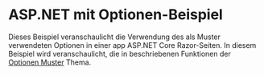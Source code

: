 # <a name="aspnet-using-options-sample"></a>ASP.NET mit Optionen-Beispiel

Dieses Beispiel veranschaulicht die Verwendung des als Muster verwendeten Optionen in einer app ASP.NET Core Razor-Seiten. In diesem Beispiel wird veranschaulicht, die in beschriebenen Funktionen der [Optionen Muster](https://docs.microsoft.com/aspnet/core/fundamentals/configuration/options) Thema.

